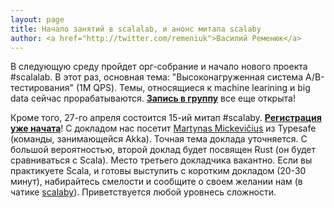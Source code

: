 ```yaml
---
layout: page
title: Начало занятий в scalalab, и анонс митапа scalaby
author: <a href="http://twitter.com/remeniuk">Василий Ременюк</a>
---
```

В следующую среду пройдет орг-собрание и начало нового проекта #scalalab. В этот раз, основная тема: "Высоконагруженная система A/B-тестирования" (1M QPS). Темы, относящиеся к machine learining и big data сейчас прорабатываются. **[Запись в группу](http://scala.by/news/2015/03/30/meetup-materials-14.html)** все еще открыта!

Кроме того, 27-го апреля состоится 15-ий митап #scalaby. **[Регистрация уже начата](https://www.facebook.com/events/403121043201024/)**! С докладом нас посетит [Martynas Mickevičius](https://github.com/2m)	из Typesafe (команды, занимающейся Akka). Точная тема доклада уточняется. С большой вероятностью, второй доклад будет посвящен Rust (он будет сравниваться с Scala). Место третьего докладчика вакантно. Если вы практикуете Scala, и готовы выступить с коротким докладом (20-30 минут), набирайтесь смелости и сообщите о своем желании нам (в чатике [scalaby](https://gitter.im/scalaby/public)). Приветствуется любой уровнесь сложности.